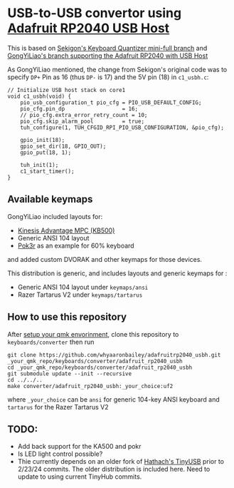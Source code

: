 

# USB-to-USB convertor using [Adafruit RP2040 USB Host](https://www.adafruit.com/product/5723)

This is based on [Sekigon's Keyboard Quantizer mini-full branch](https://github.com/sekigon-gonnoc/qmk_firmware/tree/keyboard/sekigon/keyboard_quantizer/mini-full/keyboards/sekigon/keyboard_quantizer/mini) and [GongYiLiao's branch supporting the Adafruit RP2040 with USB Host](https://github.com/GongYiLiao/qmk_AdaFruitRp2040USBH)

As GongYiLiao mentioned, the change from Sekigon's original code was to specify `DP+` Pin as 16 (thus `DP-` is 17) and the 5V pin (18) in `c1_usbh.c`:

```
// Initialize USB host stack on core1
void c1_usbh(void) {
    pio_usb_configuration_t pio_cfg = PIO_USB_DEFAULT_CONFIG;
    pio_cfg.pin_dp                  = 16;
    // pio_cfg.extra_error_retry_count = 10;
    pio_cfg.skip_alarm_pool         = true;
    tuh_configure(1, TUH_CFGID_RPI_PIO_USB_CONFIGURATION, &pio_cfg);

    gpio_init(18);
    gpio_set_dir(18, GPIO_OUT);
    gpio_put(18, 1);

    tuh_init(1);
    c1_start_timer();
}

```

## Available keymaps

GongYiLiao included layouts for: 

* [Kinesis Advantage MPC (KB500)](https://www.kinesis-ergo.com/wp-content/uploads/kb500-user_manual.pdf) 
* Generic ANSI 104 layout
* [Pok3r](https://mechanicalkeyboards.com/shop/index.php?l=product_detail&p=3633) as an example for 60% keyboard 

and added custom DVORAK and other keymaps for those devices.

This distribution is generic, and includes layouts and generic keymaps for :
* Generic ANSI 104 layout under `keymaps/ansi`
* Razer Tartarus V2 under `keymaps/tartarus`

## How to use this repository

After [setup your qmk envorinment](https://github.com/qmk/qmk_firmware/blob/master/docs/newbs_getting_started.md), clone this repository to `keyboards/converter` then run

```
git clone https://github.com/whyaaronbailey/adafruitrp2040_usbh.git _your_qmk_repo/keyboards/converter/adafruit_rp2040_usbh
cd _your_qmk_repo/keyboards/converter/adafruit_rp2040_usbh
git submodule update --init --recursive
cd ../../..
make converter/adafruit_rp2040_usbh:_your_choice:uf2 
```

where `_your_choice` can be `ansi` for generic 104-key ANSI keyboard and `tartarus` for the Razer Tartarus V2


## TODO:

* Add back support for the KA500 and pokr
* Is LED light control possible?
* Thie currently depends on an older fork of [Hathach's TinyUSB](https://github.com/hathach/tinyusb) prior to 2/23/24 commits. The older distribution is included here. Need to update to using current TinyHub commits.
